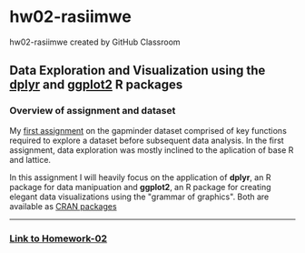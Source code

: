 # hw02-rasiimwe
hw02-rasiimwe created by GitHub Classroom



## Data Exploration and Visualization using the [dplyr](https://cran.r-project.org/web/packages/dplyr/dplyr.pdf) and [ggplot2](https://cran.r-project.org/web/packages/ggplot2/ggplot2.pdf) R packages


### Overview of assignment and dataset

My [first assignment](https://github.com/STAT545-UBC-students/hw01-rasiimwe/blob/master/hw01_gapminder.md) on the gapminder dataset comprised of key functions required to explore a dataset before subsequent data analysis. In the first assignment, data exploration was mostly inclined to the aplication of base R and lattice. 

In this assignment I will heavily focus on the application of **dplyr**, an R package for data manipuation and **ggplot2**, an R package for creating elegant data visualizations using the "grammar of graphics". Both are available as [CRAN packages](https://cran.r-project.org/web/packages/available_packages_by_name.html)

---

### [Link to Homework-02](https://github.com/STAT545-UBC-students/hw02-rasiimwe/blob/master/hw02.md)

